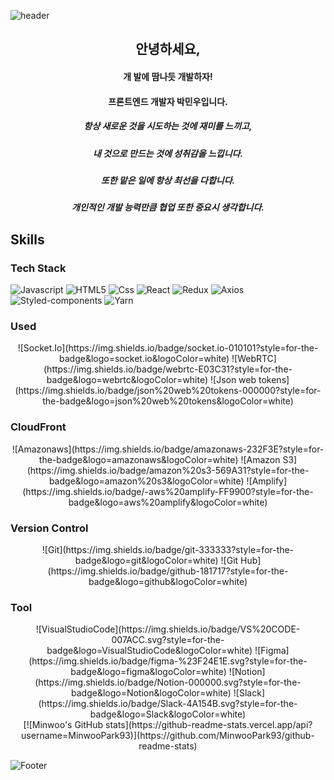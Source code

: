 ![header](https://capsule-render.vercel.app/api?type=waving&color=F7DF1E&height=300&section=header&text=MinwooPark%20&fontSize=60)


## <center>안녕하세요,</center>

#### <center>개 발에 땀나듯 개발하자!</center>
#### <center>프론트엔드 개발자 박민우입니다.</center>

##### <center>항상 새로운 것을 시도하는 것에 재미를 느끼고,</center>
##### <center>내 것으로 만드는 것에 성취감을 느낍니다.</center>
##### <center>또한 맡은 일에 항상 최선을 다합니다.</center>
##### <center>개인적인 개발 능력만큼 협업 또한 중요시 생각합니다.</center>



## Skills

### Tech Stack
![Javascript](https://img.shields.io/badge/javascript-F7DF1E?style=for-the-badge&logo=javascript&logoColor=black) ![HTML5](https://img.shields.io/badge/HTML5-E34F26?style=for-the-badge&logo=HTML5&logoColor=white) ![Css](https://img.shields.io/badge/css-1572B6?style=for-the-badge&logo=css3&logoColor=white)
![React](https://img.shields.io/badge/react-61DAFB?style=for-the-badge&logo=react&logoColor=black) ![Redux](https://img.shields.io/badge/redux-764ABC?style=for-the-badge&logo=redux&logoColor=white) ![Axios](https://img.shields.io/badge/axios-00AF9C?style=for-the-badge&logo=axios&logoColor=black) ![Styled-components](https://img.shields.io/badge/styled%20components-DB7093?style=for-the-badge&logo=styled%20components&logoColor=black) ![Yarn](https://img.shields.io/badge/yarn-2C8EBB?style=for-the-badge&logo=yarn&logoColor=black)


### Used
<center>![Socket.Io](https://img.shields.io/badge/socket.io-010101?style=for-the-badge&logo=socket.io&logoColor=white) ![WebRTC](https://img.shields.io/badge/webrtc-E03C31?style=for-the-badge&logo=webrtc&logoColor=white) ![Json web tokens](https://img.shields.io/badge/json%20web%20tokens-000000?style=for-the-badge&logo=json%20web%20tokens&logoColor=white)</center>


### CloudFront
<center>![Amazonaws](https://img.shields.io/badge/amazonaws-232F3E?style=for-the-badge&logo=amazonaws&logoColor=white) ![Amazon S3](https://img.shields.io/badge/amazon%20s3-569A31?style=for-the-badge&logo=amazon%20s3&logoColor=white) ![Amplify](https://img.shields.io/badge/-aws%20amplify-FF9900?style=for-the-badge&logo=aws%20amplify&logoColor=white)</center>


### Version Control
<center>![Git](https://img.shields.io/badge/git-333333?style=for-the-badge&logo=git&logoColor=white) ![Git Hub](https://img.shields.io/badge/github-181717?style=for-the-badge&logo=github&logoColor=white)</center>


### Tool
<center>![VisualStudioCode](https://img.shields.io/badge/VS%20CODE-007ACC.svg?style=for-the-badge&logo=VisualStudioCode&logoColor=white) ![Figma](https://img.shields.io/badge/figma-%23F24E1E.svg?style=for-the-badge&logo=figma&logoColor=white) ![Notion](https://img.shields.io/badge/Notion-000000.svg?style=for-the-badge&logo=Notion&logoColor=white) ![Slack](https://img.shields.io/badge/Slack-4A154B.svg?style=for-the-badge&logo=Slack&logoColor=white)</center>



<center>[![Minwoo's GitHub stats](https://github-readme-stats.vercel.app/api?username=MinwooPark93)](https://github.com/MinwooPark93/github-readme-stats)</center>


![Footer](https://capsule-render.vercel.app/api?type=waving&color=F7DF1E&height=200&section=footer)
